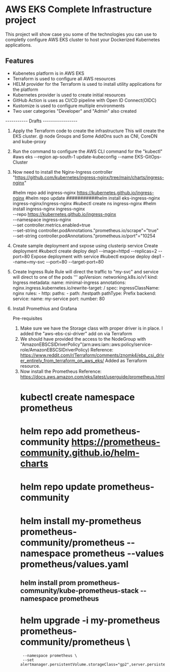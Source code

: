 # AWS EKS Complete Infrastructure project

This project will show case you some of the technologies you can use to completly configure AWS EKS cluster to host your Dockerized Kubernetes applications.

## Features

- Kubenetes platform is in AWS EKS
- Terraform is used to configure all AWS resources
- HELM provider for the Terraform is used to install utility applications for the platform
- Kubernetes provider is used to create initial resources
- GitHub Action is uses as CI/CD pipeline with Open ID Connect(OIDC)
- Kustomize is used to configure multiple environments
- Two user categories "Developer" and "Admin" also created



----------- Drafts -----------------
1. Apply the Terraform code to create the infrastructure
    This will create the EKS cluster. @ node Groups and Some AddOns such as CNI, CoreDN and kube-proxy

2. Run the command to configure the AWS CLI command for the "kubectl"
    #aws eks --region ap-south-1 update-kubeconfig --name EKS-GitOps-Cluster

3. Now need to install the Nginx-Ingress controller
    "https://github.com/kubernetes/ingress-nginx/tree/main/charts/ingress-nginx"

    #helm repo add ingress-nginx https://kubernetes.github.io/ingress-nginx
    #helm repo update
    ###########helm install eks-ingress-nginx ingress-nginx/ingress-nginx
    #kubectl create ns ingress-nginx
    #helm install ingress-nginx ingress-nginx \
        --repo https://kubernetes.github.io/ingress-nginx \
        --namespace ingress-nginx \
        --set controller.metrics.enabled=true \
        --set-string controller.podAnnotations."prometheus\.io/scrape"="true" \
        --set-string controller.podAnnotations."prometheus\.io/port"="10254

4. Create sample deployment and sxpose using clusterip service
    Create deployment
    #kubectl create deploy dep1 --image=httpd --replicas=2 --port=80
    Expose deployment with service
    #kubectl expose deploy dep1 --name=my-svc --port=80 --target-port=80

5. Create Ingress Rule
    Rule will direct the traffic to "my-svc" and service will direct to one of the pods
    '''
        apiVersion: networking.k8s.io/v1
        kind: Ingress
        metadata:
        name: minimal-ingress
        annotations:
            nginx.ingress.kubernetes.io/rewrite-target: /
        spec:
        ingressClassName: nginx
        rules:
        - http:
            paths:
            - path: /testpath
                pathType: Prefix
                backend:
                service:
                    name: my-service
                    port:
                    number: 80

6. Install Promethius and Grafana

    Pre-requisites
    1. Make sure we have the Storage class with proper driver is in place.
        I added the "aws-ebs-csi-driver" add on via Terraform 
    2. We should have provided the access to the NodeGroup with "AmazonEBSCSIDriverPolicy"(arn:aws:iam::aws:policy/service-role/AmazonEBSCSIDriverPolicy)
        Reference: https://www.reddit.com/r/Terraform/comments/znomk4/ebs_csi_driver_entirely_from_terraform_on_aws_eks/
        Added as Terraform resource.
    3. Now install the Prometheus
        Reference: https://docs.aws.amazon.com/eks/latest/userguide/prometheus.html
        # kubectl create namespace prometheus
        # helm repo add prometheus-community https://prometheus-community.github.io/helm-charts
        # helm repo update prometheus-community
        # helm install my-prometheus prometheus-community/prometheus --namespace prometheus --values prometheus/values.yaml
        ## helm install prom prometheus-community/kube-prometheus-stack --namespace prometheus
        # helm upgrade -i my-prometheus prometheus-community/prometheus \
            --namespace prometheus \
            --set alertmanager.persistentVolume.storageClass="gp2",server.persistentVolume.storageClass="gp2"
